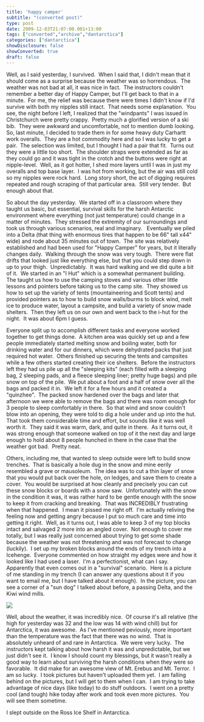 ```yaml
---
title: 'happy camper'
subtitle: "(converted post)"
type: post
date: 2009-12-03T21:07:00.001+13:00
tags: ["converted","archive","dantarctica"]
categories: ["dantarctica"]
showDisclosure: false
showConverted: true
draft: false
---
```


Well, as I said yesterday, I survived.  When I said that, I didn't mean that it should come as a surprise because the weather was so horrendous.  The weather was not bad at all, it was nice in fact.  The instructors couldn't remember a better day of Happy Camper, but I'll get back to that in a minute.  For me, the relief was because there were times I didn't know if I'd survive with both my nipples still intact.  That needs some explanation.  You see, the night before I left, I realized that the "windpants" I was issued in Christchurch were pretty crappy.  Pretty much a glorified version of a ski bib.  They were awkward and uncomfortable, not to mention dumb looking.  So, last minute, I decided to trade them in for some heavy duty Carhartt work overalls.  They are a hot commodity here and so I was lucky to get a pair.  The selection was limited, but I thought I had a pair that fit.  Turns out they were a little too short.  The shoulder straps were extended as far as they could go and it was tight in the crotch and the buttons were right at nipple-level.  Well, as it got hotter, I shed more layers until I was in just my overalls and top base layer.  I was hot from working, but the air was still cold so my nipples were rock hard.  Long story short, the act of digging requires repeated and rough scraping of that particular area.  Still very tender.  But enough about that.  
  
So about the day yesterday.  We started off in a classroom where they taught us basic, but essential, survival skills for the harsh Antarctic environment where everything (not just temperature) could change in a matter of minutes.  They stressed the extremity of our surroundings and took us through various scenarios, real and imaginary.   Eventually we piled into a Delta (that thing with enormous tires that happen to be 66" tall x44" wide) and rode about 35 minutes out of town.  The site was relatively established and had been used for "Happy Camper" for years, but it literally changes daily.  Walking through the snow was very tough.  There were flat drifts that looked just like everything else, but that you could step down in up to your thigh.  Unpredictably.  It was hard walking and we did quite a bit of it.  We started in an "I Hut" which is a somewhat permanent building.  The taught us how to use the camping stoves and various other little lessons and pointers before taking us to the camp site.  They showed us how to set up the variety of tents (mountaineering and Scott tents) and provided pointers as to how to build snow walls/burms to block wind, melt ice to produce water, layout a campsite, and build a variety of snow made shelters.  Then they left us on our own and went back to the i-hut for the night.  It was about 6pm I guess.  
  
Everyone split up to accomplish different tasks and everyone worked together to get things done.  A kitchen area was quickly set up and a few people immediately started melting snow and boiling water, both for drinking water and for our dinners, which were dehydrated packs that just required hot water.  Others finished up securing the tents and campsites while a few others started creating their ice shelters.  Before the instructors left they had us pile up all the "sleeping kits" (each filled with a sleeping bag, 2 sleeping pads, and a fleece sleeping liner; pretty huge bags) and pile snow on top of the pile.  We put about a foot and a half of snow over all the bags and packed it in.  We left it for a few hours and it created a "quinzhee".  The packed snow hardened over the bags and later that afternoon we were able to remove the bags and there was room enough for 3 people to sleep comfortably in there.  So that wind and snow couldn't blow into an opening, they were told to dig a hole under and up into the hut.  That took them considerable time and effort, but sounds like it was well worth it.  They said it was warm, dark, and quite in there.  As it turns out, it was strong enough that someone walked on top of it the next day and large enough to hold about 8 people hunched in there in the case that the weather got bad.  Pretty neat.  
  
Others, including me, that wanted to sleep outside were left to build snow trenches.  That is basically a hole dug in the snow and mine eerily resembled a grave or mausoleum.  The idea was to cut a thin layer of snow that you would put back over the hole, on ledges, and save them to create a cover.  You would be surprised at how cleanly and precisely you can cut these snow blocks or boards with a snow saw.  Unfortunately with the snow in the condition it was, it was rather hard to be gentle enough with the snow to keep it from cracking and breaking.  That was INCREDIBLY frustrating when that happened.  I mean it pissed me right off.  I'm actually reliving the feeling now and getting angry because I put so much care and time into getting it right.  Well, as it turns out, I was able to keep 3 of my top blocks intact and salvaged 2 more into an angled cover.  Not enough to cover me totally, but I was really just concerned about trying to get some shade because the weather was not threatening and was not forecast to change (luckily).  I set up my broken blocks around the ends of my trench into a Icehenge.  Everyone commented on how straight my edges were and how it looked like I had used a laser.  I'm a perfectionist, what can I say.  Apparently that even comes out in a "survival" scenario.  Here is a picture of me standing in my trench (I can answer any questions about it if you want to email me, but I have talked about it enough).  In the picture, you can see a corner of a "sun dog" I talked about before, a passing Delta, and the Kiwi wind mills.   

[![](http://lh3.ggpht.com/_WucH0HQjOPM/SxdtuaDWwrI/AAAAAAAAAcU/H3l8qI1Lq3E/s320/IMG_0273.jpg)](http://lh3.ggpht.com/_WucH0HQjOPM/SxdtuaDWwrI/AAAAAAAAAcU/H3l8qI1Lq3E/s1600/IMG_0273.jpg)  

  
  
Well, about the weather, it was incredibly nice.  Of course it's all relative (the high for yesterday was 32 and the low was 14 with wind chill) but for Antarctica, it was awesome.  As I've mentioned peviously, more important than the temperature was the fact that there was no wind.  That is absolutely unheard of and rare in Antarctica.  We were very lucky.  The instructors kept talking about how harsh it was and unpredictable, but we just didn't see it.  I know I should count my blessings, but it wasn't really a good way to learn about surviving the harsh conditions when they were so favorable.  It did make for an awesome view of Mt. Erebus and Mt. Terror.  I am so lucky.  I took pictures but haven't uploaded them yet.  I am falling behind on the pictures, but I will get to them when I can.  I am trying to take advantage of nice days (like today) to do stuff outdoors.  I went on a pretty cool (and tough) hike today after work and took even more pictures.  You will see them sometime.  
  
I slept outside on the Ross Ice Shelf in Antarctica.